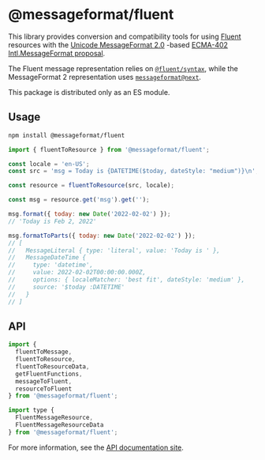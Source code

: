 # @messageformat/fluent

This library provides conversion and compatibility tools for using [Fluent] resources
with the [Unicode MessageFormat 2.0] -based [ECMA-402 Intl.MessageFormat proposal].

The Fluent message representation relies on [`@fluent/syntax`],
while the MessageFormat 2 representation uses [`messageformat@next`].

This package is distributed only as an ES module.

[fluent]: https://projectfluent.org/
[ecma-402 intl.messageformat proposal]: https://github.com/tc39/proposal-intl-messageformat
[unicode messageformat 2.0]: https://github.com/unicode-org/message-format-wg
[`@fluent/syntax`]: https://www.npmjs.com/package/@fluent/syntax
[`messageformat@next`]: https://www.npmjs.com/package/messageformat/v/next

## Usage

```sh
npm install @messageformat/fluent
```

```js
import { fluentToResource } from '@messageformat/fluent';

const locale = 'en-US';
const src = 'msg = Today is {DATETIME($today, dateStyle: "medium")}\n';

const resource = fluentToResource(src, locale);

const msg = resource.get('msg').get('');

msg.format({ today: new Date('2022-02-02') });
// 'Today is Feb 2, 2022'

msg.formatToParts({ today: new Date('2022-02-02') });
// [
//   MessageLiteral { type: 'literal', value: 'Today is ' },
//   MessageDateTime {
//     type: 'datetime',
//     value: 2022-02-02T00:00:00.000Z,
//     options: { localeMatcher: 'best fit', dateStyle: 'medium' },
//     source: '$today :DATETIME'
//   }
// ]
```

## API

```js
import {
  fluentToMessage,
  fluentToResource,
  fluentToResourceData,
  getFluentFunctions,
  messageToFluent,
  resourceToFluent
} from '@messageformat/fluent';

import type {
  FluentMessageResource,
  FluentMessageResourceData
} from '@messageformat/fluent';
```

For more information, see the [API documentation site](http://messageformat.github.io/messageformat/api/fluent/).
